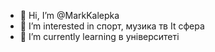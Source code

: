 - 👋 Hi, I’m @MarkKalepka
- 👀 I’m interested in спорт, музика тв It сфера 
- 🌱 I’m currently learning в університеті

<!---
MarkKalepka/MarkKalepka is a ✨ special ✨ repository because its `README.md` (this file) appears on your GitHub profile.
You can click the Preview link to take a look at your changes.
--->
